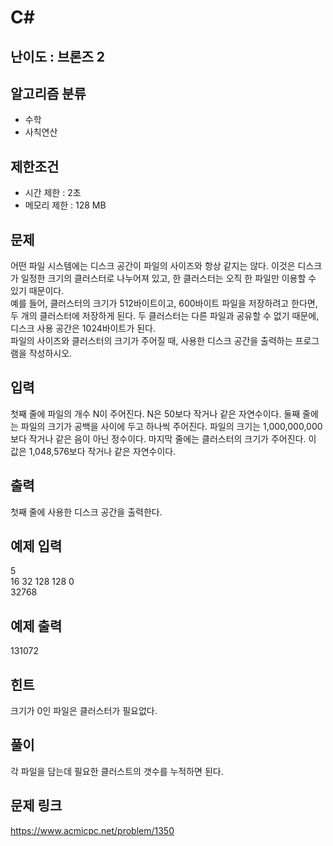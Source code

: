 # C#

## 난이도 : 브론즈 2

## 알고리즘 분류
  - 수학
  - 사칙연산

## 제한조건
  - 시간 제한 : 2초
  - 메모리 제한 : 128 MB

## 문제
어떤 파일 시스템에는 디스크 공간이 파일의 사이즈와 항상 같지는 않다. 이것은 디스크가 일정한 크기의 클러스터로 나누어져 있고, 한 클러스터는 오직 한 파일만 이용할 수 있기 때문이다.<br/>
예를 들어, 클러스터의 크기가 512바이트이고, 600바이트 파일을 저장하려고 한다면, 두 개의 클러스터에 저장하게 된다. 두 클러스터는 다른 파일과 공유할 수 없기 때문에, 디스크 사용 공간은 1024바이트가 된다.<br/>
파일의 사이즈와 클러스터의 크기가 주어질 때, 사용한 디스크 공간을 출력하는 프로그램을 작성하시오.<br/>


## 입력
첫째 줄에 파일의 개수 N이 주어진다. N은 50보다 작거나 같은 자연수이다. 둘째 줄에는 파일의 크기가 공백을 사이에 두고 하나씩 주어진다. 파일의 크기는 1,000,000,000보다 작거나 같은 음이 아닌 정수이다. 마지막 줄에는 클러스터의 크기가 주어진다. 이 값은 1,048,576보다 작거나 같은 자연수이다.<br/>


## 출력
첫째 줄에 사용한 디스크 공간을 출력한다.<br/>


## 예제 입력
5<br/>
16 32 128 128 0<br/>
32768<br/>


## 예제 출력
131072<br/>


## 힌트
크기가 0인 파일은 클러스터가 필요없다.<br/>


## 풀이
각 파일을 담는데 필요한 클러스트의 갯수를 누적하면 된다.<br/>


## 문제 링크
https://www.acmicpc.net/problem/1350